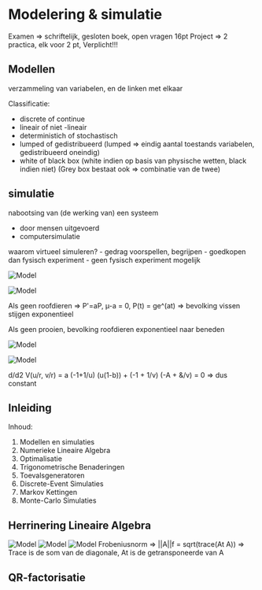 # Modelering & simulatie

Examen => schriftelijk, gesloten boek, open vragen 16pt
Project => 2 practica, elk voor 2 pt, Verplicht!!!

## Modellen
verzammeling van variabelen, en de linken met elkaar

Classificatie:
  - discrete of continue
  - lineair of niet -lineair
  - deterministich of stochastisch
  - lumped of gedistribueerd (lumped => eindig aantal toestands variabelen, gedistribueerd oneindig)
  - white of black box (white indien op basis van physische wetten, black indien niet) (Grey box bestaat ook => combinatie van de twee)

## simulatie

nabootsing van (de werking van) een systeem

  - door mensen uitgevoerd
  - computersimulatie

waarom virtueel simuleren?
    - gedrag voorspellen, begrijpen
    - goedkopen dan fysisch experiment
    - geen fysisch experiment mogelijk

![Model](../Pictures/MS1.png)

![Model](../Pictures/MS2.png)

Als geen roofdieren => P'=aP, µ-a = 0, P(t) = ge^(at) => bevolking vissen stijgen exponentieel

Als geen prooien, bevolking roofdieren exponentieel naar beneden

![Model](../Pictures/MS3.png)

![Model](../Pictures/MS4.png)

d/d2  V(u/r, v/r) = a (-1+1/u) (u(1-b)) + (-1 + 1/v) (-A + &/v) = 0 => dus constant

## Inleiding
Inhoud:

1. Modellen en simulaties
2. Numerieke Lineaire Algebra
3. Optimalisatie
4. Trigonometrische Benaderingen
5. Toevalsgeneratoren
6. Discrete-Event Simulaties
7. Markov Kettingen
8. Monte-Carlo Simulaties

## Herrinering Lineaire Algebra

![Model](../Pictures/MS5.png)
![Model](../Pictures/MS6.png)
![Model](../Pictures/MS7.png)
Frobeniusnorm => ||A||f = sqrt(trace(At A)) => Trace is de som van de diagonale, At is de getransponeerde van A

## QR-factorisatie
